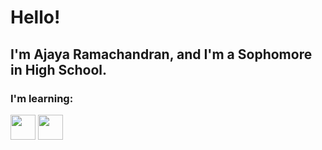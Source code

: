 # Hello!

## I'm Ajaya Ramachandran, and I'm a Sophomore in High School.

### I'm learning:

<img src="https://th.bing.com/th/id/OIP.EDJ9xoErBbZqK2tExVoJfAHaHY?pid=ImgDet&rs=1" style=" width:40px ; height:40px "  >

<img src="https://th.bing.com/th/id/OIP.I5XOh9o_kbTNsXnsIc53aAHaHa?pid=ImgDet&rs=1" style=" width:40px ; height:40px " >

